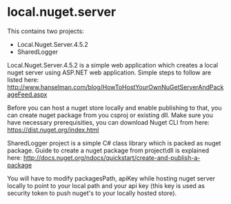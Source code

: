 # local.nuget.server

This contains two projects:
  - Local.Nuget.Server.4.5.2
  - SharedLogger

Local.Nuget.Server.4.5.2 is a simple web application which creates a local nuget server using ASP.NET web application. Simple steps to follow are listed here:
http://www.hanselman.com/blog/HowToHostYourOwnNuGetServerAndPackageFeed.aspx

Before you can host a nuget store locally and enable publishing to that, you can create nuget package from you csproj or existing dll. Make sure you have necessary prerequisities, you can download Nuget CLI from here: https://dist.nuget.org/index.html

SharedLogger project is a simple C# class library which is packed as nuget package. Guide to create a nuget package from project\dll is explained here: http://docs.nuget.org/ndocs/quickstart/create-and-publish-a-package

You will have to modify packagesPath, apiKey while hosting nuget server locally to point to your local path and your api key (this key is used as security token to push nuget's to your locally hosted store).
